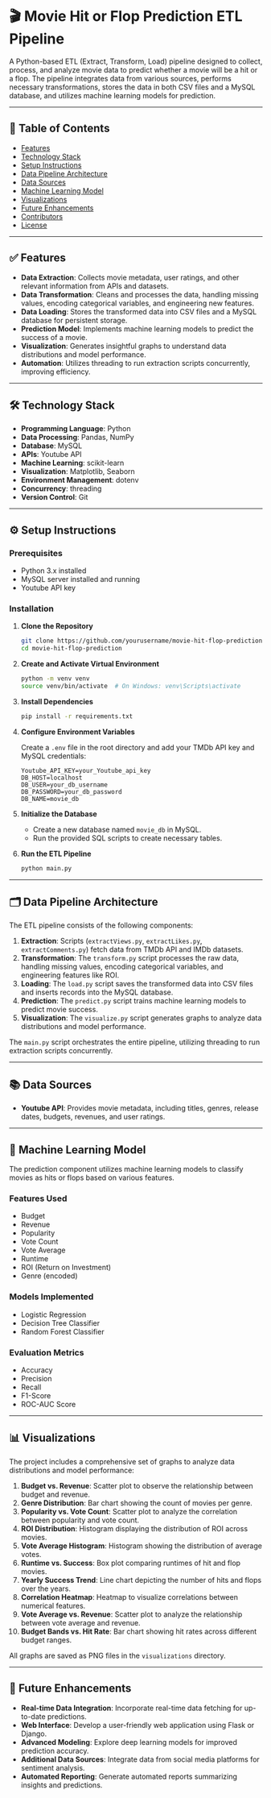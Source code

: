 # 🎬 Movie Hit or Flop Prediction ETL Pipeline

A Python-based ETL (Extract, Transform, Load) pipeline designed to collect, process, and analyze movie data to predict whether a movie will be a hit or a flop. The pipeline integrates data from various sources, performs necessary transformations, stores the data in both CSV files and a MySQL database, and utilizes machine learning models for prediction.

---

## 📌 Table of Contents

* [Features](#features)
* [Technology Stack](#technology-stack)
* [Setup Instructions](#setup-instructions)
* [Data Pipeline Architecture](#data-pipeline-architecture)
* [Data Sources](#data-sources)
* [Machine Learning Model](#machine-learning-model)
* [Visualizations](#visualizations)
* [Future Enhancements](#future-enhancements)
* [Contributors](#contributors)
* [License](#license)

---

## ✅ Features

* **Data Extraction**: Collects movie metadata, user ratings, and other relevant information from APIs and datasets.
* **Data Transformation**: Cleans and processes the data, handling missing values, encoding categorical variables, and engineering new features.
* **Data Loading**: Stores the transformed data into CSV files and a MySQL database for persistent storage.
* **Prediction Model**: Implements machine learning models to predict the success of a movie.
* **Visualization**: Generates insightful graphs to understand data distributions and model performance.
* **Automation**: Utilizes threading to run extraction scripts concurrently, improving efficiency.

---

## 🛠️ Technology Stack

* **Programming Language**: Python
* **Data Processing**: Pandas, NumPy
* **Database**: MySQL
* **APIs**: Youtube API
* **Machine Learning**: scikit-learn
* **Visualization**: Matplotlib, Seaborn
* **Environment Management**: dotenv
* **Concurrency**: threading
* **Version Control**: Git

---

## ⚙️ Setup Instructions

### Prerequisites

* Python 3.x installed
* MySQL server installed and running
* Youtube API key

### Installation

1. **Clone the Repository**

   ```bash
   git clone https://github.com/yourusername/movie-hit-flop-prediction.git
   cd movie-hit-flop-prediction
   ```

2. **Create and Activate Virtual Environment**

   ```bash
   python -m venv venv
   source venv/bin/activate  # On Windows: venv\Scripts\activate
   ```

3. **Install Dependencies**

   ```bash
   pip install -r requirements.txt
   ```

4. **Configure Environment Variables**

   Create a `.env` file in the root directory and add your TMDb API key and MySQL credentials:

   ```
   Youtube_API_KEY=your_Youtube_api_key
   DB_HOST=localhost
   DB_USER=your_db_username
   DB_PASSWORD=your_db_password
   DB_NAME=movie_db
   ```

5. **Initialize the Database**

   * Create a new database named `movie_db` in MySQL.
   * Run the provided SQL scripts to create necessary tables.

6. **Run the ETL Pipeline**

   ```bash
   python main.py
   ```

---

## 🗂️ Data Pipeline Architecture

The ETL pipeline consists of the following components:

1. **Extraction**: Scripts (`extractViews.py`, `extractLikes.py`, `extractComments.py`) fetch data from TMDb API and IMDb datasets.
2. **Transformation**: The `transform.py` script processes the raw data, handling missing values, encoding categorical variables, and engineering features like ROI.
3. **Loading**: The `load.py` script saves the transformed data into CSV files and inserts records into the MySQL database.
4. **Prediction**: The `predict.py` script trains machine learning models to predict movie success.
5. **Visualization**: The `visualize.py` script generates graphs to analyze data distributions and model performance.

The `main.py` script orchestrates the entire pipeline, utilizing threading to run extraction scripts concurrently.

---

## 📚 Data Sources

* **Youtube API**: Provides movie metadata, including titles, genres, release dates, budgets, revenues, and user ratings.

---

## 🤖 Machine Learning Model

The prediction component utilizes machine learning models to classify movies as hits or flops based on various features.

### Features Used

* Budget
* Revenue
* Popularity
* Vote Count
* Vote Average
* Runtime
* ROI (Return on Investment)
* Genre (encoded)

### Models Implemented

* Logistic Regression
* Decision Tree Classifier
* Random Forest Classifier

### Evaluation Metrics

* Accuracy
* Precision
* Recall
* F1-Score
* ROC-AUC Score

---

## 📊 Visualizations

The project includes a comprehensive set of graphs to analyze data distributions and model performance:

1. **Budget vs. Revenue**: Scatter plot to observe the relationship between budget and revenue.
2. **Genre Distribution**: Bar chart showing the count of movies per genre.
3. **Popularity vs. Vote Count**: Scatter plot to analyze the correlation between popularity and vote count.
4. **ROI Distribution**: Histogram displaying the distribution of ROI across movies.
5. **Vote Average Histogram**: Histogram showing the distribution of average votes.
6. **Runtime vs. Success**: Box plot comparing runtimes of hit and flop movies.
7. **Yearly Success Trend**: Line chart depicting the number of hits and flops over the years.
8. **Correlation Heatmap**: Heatmap to visualize correlations between numerical features.
9. **Vote Average vs. Revenue**: Scatter plot to analyze the relationship between vote average and revenue.
10. **Budget Bands vs. Hit Rate**: Bar chart showing hit rates across different budget ranges.

All graphs are saved as PNG files in the `visualizations` directory.

---


## 🚀 Future Enhancements

* **Real-time Data Integration**: Incorporate real-time data fetching for up-to-date predictions.
* **Web Interface**: Develop a user-friendly web application using Flask or Django.
* **Advanced Modeling**: Explore deep learning models for improved prediction accuracy.
* **Additional Data Sources**: Integrate data from social media platforms for sentiment analysis.
* **Automated Reporting**: Generate automated reports summarizing insights and predictions.



